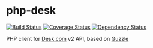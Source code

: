 php-desk
========

[![Build Status](https://travis-ci.org/bradfeehan/php-desk.png?branch=master)](https://travis-ci.org/bradfeehan/php-desk)
[![Coverage Status](https://coveralls.io/repos/bradfeehan/php-desk/badge.png)](https://coveralls.io/r/bradfeehan/php-desk)
[![Dependency Status](https://www.versioneye.com/user/projects/51a2ae90ffa392000200160c/badge.png)](https://www.versioneye.com/user/projects/51a2ae90ffa392000200160c)

PHP client for [Desk.com](http://desk.com) v2 API, based on
[Guzzle](http://guzzlephp.org)
